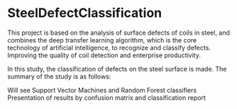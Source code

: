 # SteelDefectClassification
This project is based on the analysis of surface defects of coils in steel, and combines the deep transfer learning algorithm, which is the core technology of artificial intelligence, to recognize and classify defects. 
Improving the quality of coil detection and enterprise productivity.

In this study, the classification of defects on the steel surface is made. The summary of the study is as follows:

Will see Support Vector Machines and Random Forest classifiers Presentation of results by confusion matrix and classification report
